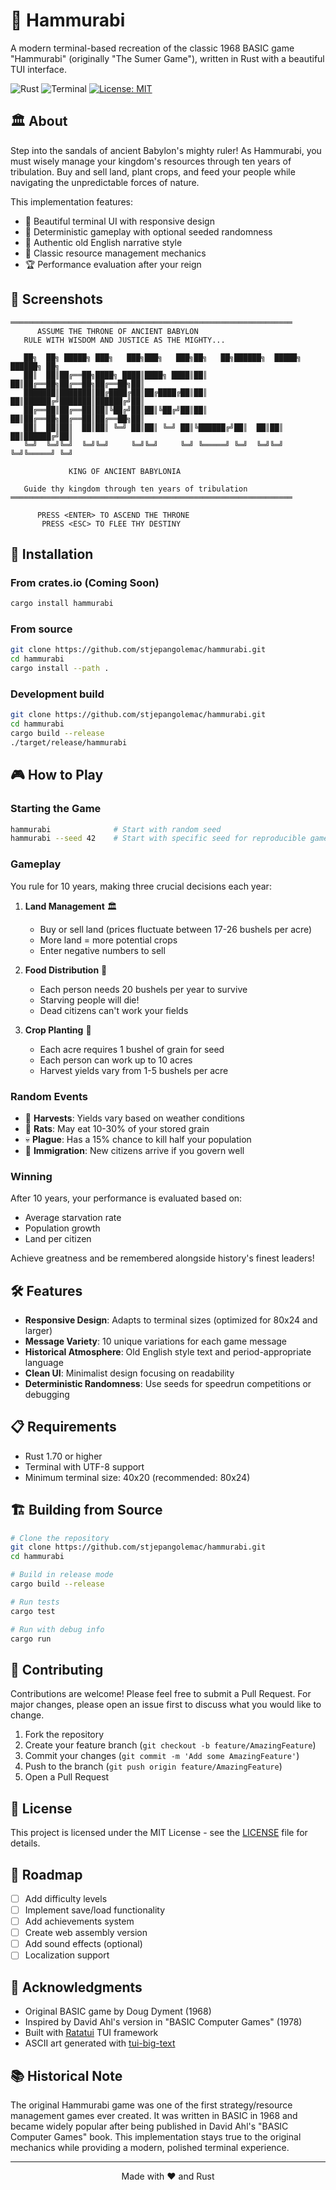 # 👑 Hammurabi

A modern terminal-based recreation of the classic 1968 BASIC game "Hammurabi" (originally "The Sumer Game"), written in Rust with a beautiful TUI interface.

![Rust](https://img.shields.io/badge/rust-%23000000.svg?style=for-the-badge&logo=rust&logoColor=white)
![Terminal](https://img.shields.io/badge/Terminal-4D4D4D?style=for-the-badge&logo=windows-terminal&logoColor=white)
[![License: MIT](https://img.shields.io/badge/License-MIT-yellow.svg)](https://opensource.org/licenses/MIT)

## 🏛️ About

Step into the sandals of ancient Babylon's mighty ruler! As Hammurabi, you must wisely manage your kingdom's resources through ten years of tribulation. Buy and sell land, plant crops, and feed your people while navigating the unpredictable forces of nature.

This implementation features:
- 🎨 Beautiful terminal UI with responsive design
- 🎲 Deterministic gameplay with optional seeded randomness
- 📜 Authentic old English narrative style
- 🌾 Classic resource management mechanics
- 🏆 Performance evaluation after your reign

## 📸 Screenshots

```
═══════════════════════════════════════════════════════════════
      ASSUME THE THRONE OF ANCIENT BABYLON
   RULE WITH WISDOM AND JUSTICE AS THE MIGHTY...

   ██╗  ██╗ █████╗ ███╗   ███╗███╗   ███╗██╗   ██╗██████╗  █████╗ ██████╗ ██╗
   ██║  ██║██╔══██╗████╗ ████║████╗ ████║██║   ██║██╔══██╗██╔══██╗██╔══██╗██║
   ███████║███████║██╔████╔██║██╔████╔██║██║   ██║██████╔╝███████║██████╔╝██║
   ██╔══██║██╔══██║██║╚██╔╝██║██║╚██╔╝██║██║   ██║██╔══██╗██╔══██║██╔══██╗██║
   ██║  ██║██║  ██║██║ ╚═╝ ██║██║ ╚═╝ ██║╚██████╔╝██║  ██║██║  ██║██████╔╝██║
   ╚═╝  ╚═╝╚═╝  ╚═╝╚═╝     ╚═╝╚═╝     ╚═╝ ╚═════╝ ╚═╝  ╚═╝╚═╝  ╚═╝╚═════╝ ╚═╝

             KING OF ANCIENT BABYLONIA

   Guide thy kingdom through ten years of tribulation
═══════════════════════════════════════════════════════════════

      PRESS <ENTER> TO ASCEND THE THRONE
       PRESS <ESC> TO FLEE THY DESTINY
```

## 🚀 Installation

### From crates.io (Coming Soon)

```bash
cargo install hammurabi
```

### From source

```bash
git clone https://github.com/stjepangolemac/hammurabi.git
cd hammurabi
cargo install --path .
```

### Development build

```bash
git clone https://github.com/stjepangolemac/hammurabi.git
cd hammurabi
cargo build --release
./target/release/hammurabi
```

## 🎮 How to Play

### Starting the Game

```bash
hammurabi              # Start with random seed
hammurabi --seed 42    # Start with specific seed for reproducible gameplay
```

### Gameplay

You rule for 10 years, making three crucial decisions each year:

1. **Land Management** 🏛️
   - Buy or sell land (prices fluctuate between 17-26 bushels per acre)
   - More land = more potential crops
   - Enter negative numbers to sell

2. **Food Distribution** 🍞
   - Each person needs 20 bushels per year to survive
   - Starving people will die!
   - Dead citizens can't work your fields

3. **Crop Planting** 🌾
   - Each acre requires 1 bushel of grain for seed
   - Each person can work up to 10 acres
   - Harvest yields vary from 1-5 bushels per acre

### Random Events

- 🌾 **Harvests**: Yields vary based on weather conditions
- 🐀 **Rats**: May eat 10-30% of your stored grain
- 💀 **Plague**: Has a 15% chance to kill half your population
- 👥 **Immigration**: New citizens arrive if you govern well

### Winning

After 10 years, your performance is evaluated based on:
- Average starvation rate
- Population growth
- Land per citizen

Achieve greatness and be remembered alongside history's finest leaders!

## 🛠️ Features

- **Responsive Design**: Adapts to terminal sizes (optimized for 80x24 and larger)
- **Message Variety**: 10 unique variations for each game message
- **Historical Atmosphere**: Old English style text and period-appropriate language
- **Clean UI**: Minimalist design focusing on readability
- **Deterministic Randomness**: Use seeds for speedrun competitions or debugging

## 📋 Requirements

- Rust 1.70 or higher
- Terminal with UTF-8 support
- Minimum terminal size: 40x20 (recommended: 80x24)

## 🏗️ Building from Source

```bash
# Clone the repository
git clone https://github.com/stjepangolemac/hammurabi.git
cd hammurabi

# Build in release mode
cargo build --release

# Run tests
cargo test

# Run with debug info
cargo run
```

## 🤝 Contributing

Contributions are welcome! Please feel free to submit a Pull Request. For major changes, please open an issue first to discuss what you would like to change.

1. Fork the repository
2. Create your feature branch (`git checkout -b feature/AmazingFeature`)
3. Commit your changes (`git commit -m 'Add some AmazingFeature'`)
4. Push to the branch (`git push origin feature/AmazingFeature`)
5. Open a Pull Request

## 📜 License

This project is licensed under the MIT License - see the [LICENSE](LICENSE) file for details.

## 🎯 Roadmap

- [ ] Add difficulty levels
- [ ] Implement save/load functionality
- [ ] Add achievements system
- [ ] Create web assembly version
- [ ] Add sound effects (optional)
- [ ] Localization support

## 🙏 Acknowledgments

- Original BASIC game by Doug Dyment (1968)
- Inspired by David Ahl's version in "BASIC Computer Games" (1978)
- Built with [Ratatui](https://github.com/ratatui-org/ratatui) TUI framework
- ASCII art generated with [tui-big-text](https://github.com/joshka/tui-big-text)

## 📚 Historical Note

The original Hammurabi game was one of the first strategy/resource management games ever created. It was written in BASIC in 1968 and became widely popular after being published in David Ahl's "BASIC Computer Games" book. This implementation stays true to the original mechanics while providing a modern, polished terminal experience.

---

<p align="center">
  Made with ❤️ and Rust
</p>